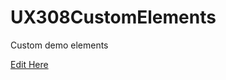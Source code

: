 # UX308CustomElements
Custom demo elements

[Edit Here](https://diy-pwa.dev/~/gh/mcmu3260/UX308CustomElements)
